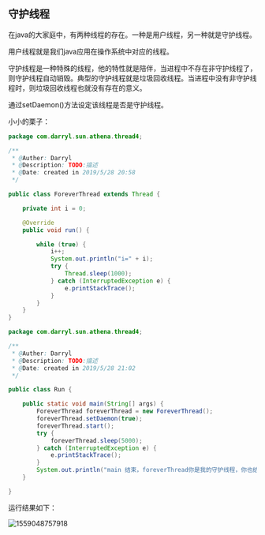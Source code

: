 ## 守护线程

在java的大家庭中，有两种线程的存在。一种是用户线程，另一种就是守护线程。

用户线程就是我们java应用在操作系统中对应的线程。

守护线程是一种特殊的线程，他的特性就是陪伴，当进程中不存在非守护线程了，则守护线程自动销毁。典型的守护线程就是垃圾回收线程。当进程中没有非守护线程时，则垃圾回收线程也就没有存在的意义。

通过setDaemon()方法设定该线程是否是守护线程。

小小的栗子：

```java
package com.darryl.sun.athena.thread4;

/**
 * @Auther: Darryl
 * @Description: TODO:描述
 * @Date: created in 2019/5/28 20:58
 */

public class ForeverThread extends Thread {

    private int i = 0;

    @Override
    public void run() {

        while (true) {
            i++;
            System.out.println("i=" + i);
            try {
                Thread.sleep(1000);
            } catch (InterruptedException e) {
                e.printStackTrace();
            }
        }
    }
}
```

```java
package com.darryl.sun.athena.thread4;

/**
 * @Auther: Darryl
 * @Description: TODO:描述
 * @Date: created in 2019/5/28 21:02
 */

public class Run {

    public static void main(String[] args) {
        ForeverThread foreverThread = new ForeverThread();
        foreverThread.setDaemon(true);
        foreverThread.start();
        try {
            foreverThread.sleep(5000);
        } catch (InterruptedException e) {
            e.printStackTrace();
        }
        System.out.println("main 结束，foreverThread你是我的守护线程，你也结束吧");
    }

}
```

运行结果如下：

![1559048757918](C:\Users\Darryl\AppData\Roaming\Typora\typora-user-images\1559048757918.png)

